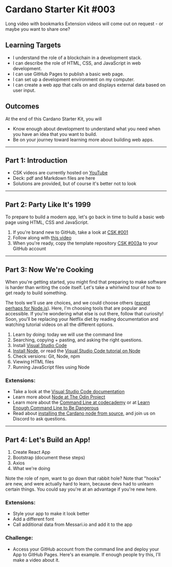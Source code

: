 # Cardano Starter Kit #003

Long video with bookmarks
Extension videos will come out on request - or maybe you want to share one?

## Learning Targets
- I understand the role of a blockchain in a development stack.
- I can describe the role of HTML, CSS, and JavaScript in web development.
- I can use GitHub Pages to publish a basic web page.
- I can set up a development environment on my computer.
- I can create a web app that calls on and displays external data based on user input.

## Outcomes
At the end of this Cardano Starter Kit, you will
- Know enough about development to understand what you need when you have an idea that you want to build.
- Be on your journey toward learning more about building web apps.

---

## Part 1: Introduction
- CSK videos are currently hosted on [YouTube](http://youtube.com)
- Deck: pdf and Markdown files are here
- Solutions are provided, but of course it's better not to look

---

## Part 2: Party Like It's 1999
To prepare to build a modern app, let's go back in time to build a basic web page using HTML, CSS and JavaScript.
1. If you're brand new to GitHub, take a look at [CSK #001](https://workshopmaybe.com/learn/cardano-starter-kits/starter-kit-001/starter-kit-001a/)
2. Follow along with [this video]()
3. When you're ready, copy the template repository [CSK #003a](https://github.com/GimbaLabs/csk003a) to your GitHub account
 
---

## Part 3: Now We're Cooking
When you're getting started, you might find that preparing to make software is harder than writing the code itself. Let's take a whirlwind tour of how to get ready to build something.

The tools we'll use are choices, and we could choose others ([except perhaps for Node.js](https://medium.com/techinpieces/a-world-without-node-js-12fec4b18733)). Here, I'm choosing tools that are popular and accessible. If you're wondering what else is out there, follow that curiosity! Soon, you'll be replacing your Netflix diet by reading documentation and watching tutorial videos on all the different options.

1. Learn by doing: today we will use the command line
2. Searching, copying + pasting, and asking the right questions.
2. Install [Visual Studio Code](https://code.visualstudio.com/)
3. [Install Node](https://nodejs.org/en/), or read the [Visual Studio Code tutorial on Node](https://code.visualstudio.com/docs/nodejs/nodejs-tutorial)
4. Check versions: Git, Node, npm
5. Viewing HTML files
6. Running JavaScript files using Node

### Extensions:
- Take a look at the [Visual Studio Code documentation](https://code.visualstudio.com/docs)
- Learn more about [Node at The Odin Project](https://www.theodinproject.com/courses/nodejs)
- Learn more about the [Command Line at codecademy](https://www.codecademy.com/learn/learn-the-command-line) or at [Learn Enough Command Line to Be Dangerous](https://www.learnenough.com/command-line-tutorial/basics)
- Read about [installing the Cardano node from source](https://docs.cardano.org/projects/cardano-node/en/latest/getting-started/install.html), and join us on Discord to ask questions.

---

## Part 4: Let's Build an App!
1. Create React App
2. Bootstrap (document these steps)
3. Axios
4. What we're doing

Note the role of npm, want to go down that rabbit hole?
Note that "hooks" are new, and were actually hard to learn, because devs had to unlearn certain things. You could say you're at an advantage if you're new here.

### Extensions:
- Style your app to make it look better
- Add a different font
- Call additional data from Messari.io and add it to the app

### Challenge:
- Access your GitHub account from the command line and deploy your App to GitHub Pages. Here's an example. If enough people try this, I'll make a video about it.

